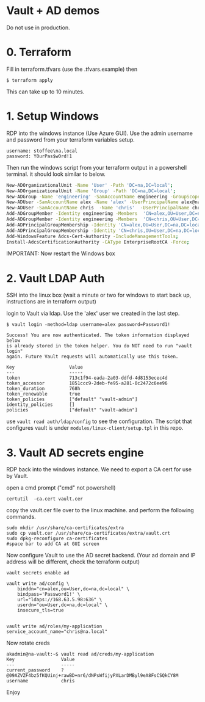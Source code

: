 # Vault + AD demos
Do not use in production.

# 0. Terraform
Fill in terraform.tfvars (use the .tfvars.example) then
```
$ terraform apply
```
This can take up to 10 minutes.

# 1. Setup Windows
RDP into the windows instance (Use Azure GUI). Use the admin username and password from your terraform variables setup.

```
username: stoffee\na.local
password: Y0urPas$w0rd!1
```

Then run the windows script from your terraform output in a powershell terminal. it should look similar to below.

```bash
New-ADOrganizationalUnit -Name 'User' -Path 'DC=na,DC=local'; 
New-ADOrganizationalUnit -Name 'Group' -Path 'DC=na,DC=local'; 
New-ADGroup -Name 'engineering' -SamAccountName engineering -GroupScope Global -Path 'OU=Group,DC=na,DC=local';
New-ADUser -SamAccountName alex -Name 'alex' -UserPrincipalName alex@na.local -AccountPassword (ConvertTo-SecureString -AsPlainText 'Password1!' -Force) -Enabled $true -PasswordNeverExpires $true -Path 'OU=User,DC=na,DC=local'; 
New-ADUser -SamAccountName chris  -Name 'chris'  -UserPrincipalName chris@na.local -AccountPassword (ConvertTo-SecureString -AsPlainText 'Password1!' -Force) -Enabled $true -PasswordNeverExpires $true -Path 'OU=User,DC=na,DC=local'; 
Add-ADGroupMember -Identity engineering -Members  'CN=alex,OU=User,DC=na,DC=local'; 
Add-ADGroupMember -Identity engineering -Members  'CN=chris,OU=User,DC=na,DC=local'; 
Add-ADPrincipalGroupMembership -Identity 'CN=alex,OU=User,DC=na,DC=local' -MemberOf Administrators; 
Add-ADPrincipalGroupMembership -Identity 'CN=chris,OU=User,DC=na,DC=local' -MemberOf Administrators; 
Add-WindowsFeature Adcs-Cert-Authority -IncludeManagementTools; 
Install-AdcsCertificationAuthority -CAType EnterpriseRootCA -Force;
```
IMPORTANT: Now restart the Windows box

# 2. Vault LDAP Auth 
SSH into the linux box (wait a minute or two for windows to start back up, instructions are in terraform output)

login to Vault via ldap. Use the 'alex' user we created in the last step.
```
$ vault login -method=ldap username=alex password=Password1!

Success! You are now authenticated. The token information displayed below
is already stored in the token helper. You do NOT need to run "vault login"
again. Future Vault requests will automatically use this token.

Key                    Value
---                    -----
token                  713c1f94-eada-2a03-ddfd-4d8153ecec4d
token_accessor         1851ccc9-2deb-fe95-a281-0c2472c6ee96
token_duration         768h
token_renewable        true
token_policies         ["default" "vault-admin"]
identity_policies      []
policies               ["default" "vault-admin"]
```
use `vault read auth/ldap/config` to see the configuration. The script that configures vault is under `modules/linux-client/setup.tpl` in this repo.

# 3. Vault AD secrets engine
RDP back into the windows instance. We need to export a CA cert for use by Vault.

open a cmd prompt ("cmd" not powershell)
```
certutil  -ca.cert vault.cer
```

copy the vault.cer file over to the linux machine. and perform the following commands.

```
sudo mkdir /usr/share/ca-certificates/extra
sudo cp vault.cer /usr/share/ca-certificates/extra/vault.crt
sudo dpkg-reconfigure ca-certificates
#space bar to add CA at GUI screen
```

Now configure Vault to use the AD secret backend. (Your ad domain and IP address will be different, check the terraform output)

```
vault secrets enable ad

vault write ad/config \
    binddn="cn=alex,ou=User,dc=na,dc=local" \
    bindpass='Password1!' \
    url="ldaps://168.63.5.98:636" \
    userdn="ou=User,dc=na,dc=local" \
    insecure_tls=true


vault write ad/roles/my-application     service_account_name="chris@na.local"
```
Now rotate creds
```
akadmin@na-vault:~$ vault read ad/creds/my-application
Key                 Value
---                 -----
current_password    ?@09AZVZF4bz5fKQUinj+rawBD+nr6/dNPsWfijyPXLarDMByl9eA8FsCSQkCY8M
username            chris
```

Enjoy
